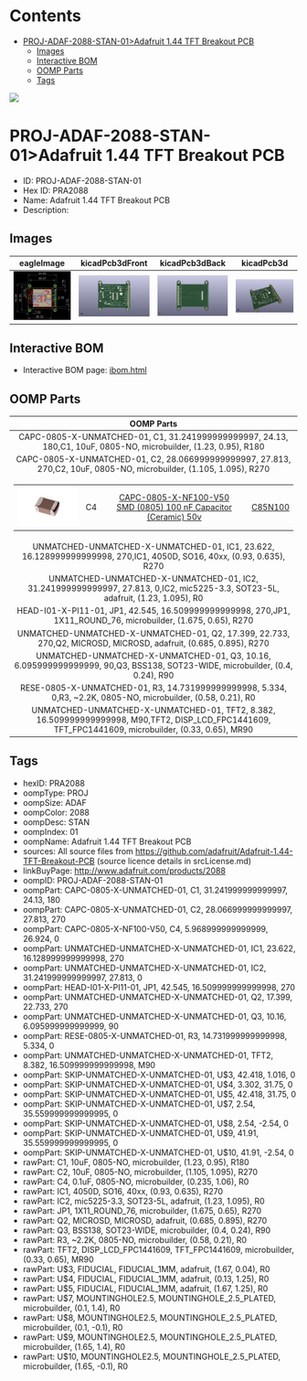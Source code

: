 



Contents
========

* [PROJ-ADAF-2088-STAN-01>Adafruit 1.44 TFT Breakout PCB](#proj-adaf-2088-stan-01adafruit-144-tft-breakout-pcb)
	* [Images](#images)
	* [Interactive BOM](#interactive-bom)
	* [OOMP Parts](#oomp-parts)
	* [Tags](#tags)
  
![][im]
# PROJ-ADAF-2088-STAN-01>Adafruit 1.44 TFT Breakout PCB

- ID: PROJ-ADAF-2088-STAN-01
- Hex ID: PRA2088
- Name: Adafruit 1.44 TFT Breakout PCB
- Description: 

## Images
  
  

|eagleImage|kicadPcb3dFront|kicadPcb3dBack|kicadPcb3d|
| :---: | :---: | :---: | :---: |
|[![eagleImage](eagleImage_140.png)](eagleImage_600.png)|[![kicadPcb3dFront](kicadPcb3dFront_140.png)](kicadPcb3dFront_600.png)|[![kicadPcb3dBack](kicadPcb3dBack_140.png)](kicadPcb3dBack_600.png)|[![kicadPcb3d](kicadPcb3d_140.png)](kicadPcb3d_600.png)|

## Interactive BOM

- Interactive BOM page: [ibom.html](kicad/bom/ibom.html)

## OOMP Parts
  

|OOMP Parts|
| :---: |
|CAPC-0805-X-UNMATCHED-01, C1, 31.241999999999997, 24.13, 180,C1, 10uF, 0805-NO, microbuilder, (1.23, 0.95), R180|
|CAPC-0805-X-UNMATCHED-01, C2, 28.066999999999997, 27.813, 270,C2, 10uF, 0805-NO, microbuilder, (1.105, 1.095), R270|
|<table><tr><td>![CAPC-0805-X-NF100-V50](https://raw.githubusercontent.com/oomlout/oomlout_OOMP_parts/main/CAPC-0805-X-NF100-V50/image_140.jpg)</td><td> C4</td><td>[CAPC-0805-X-NF100-V50<br>SMD (0805) 100 nF Capacitor (Ceramic) 50v](https://github.com/oomlout/oomlout_OOMP_parts/tree/main/CAPC-0805-X-NF100-V50/)</td><td>[C85N100](https://github.com/oomlout/oomlout_OOMP_parts/tree/main/CAPC-0805-X-NF100-V50/)</td></tr></table>|
|UNMATCHED-UNMATCHED-X-UNMATCHED-01, IC1, 23.622, 16.128999999999998, 270,IC1, 4050D, SO16, 40xx, (0.93, 0.635), R270|
|UNMATCHED-UNMATCHED-X-UNMATCHED-01, IC2, 31.241999999999997, 27.813, 0,IC2, mic5225-3.3, SOT23-5L, adafruit, (1.23, 1.095), R0|
|HEAD-I01-X-PI11-01, JP1, 42.545, 16.509999999999998, 270,JP1, 1X11_ROUND_76, microbuilder, (1.675, 0.65), R270|
|UNMATCHED-UNMATCHED-X-UNMATCHED-01, Q2, 17.399, 22.733, 270,Q2, MICROSD, MICROSD, adafruit, (0.685, 0.895), R270|
|UNMATCHED-UNMATCHED-X-UNMATCHED-01, Q3, 10.16, 6.095999999999999, 90,Q3, BSS138, SOT23-WIDE, microbuilder, (0.4, 0.24), R90|
|RESE-0805-X-UNMATCHED-01, R3, 14.731999999999998, 5.334, 0,R3, ~2.2K, 0805-NO, microbuilder, (0.58, 0.21), R0|
|UNMATCHED-UNMATCHED-X-UNMATCHED-01, TFT2, 8.382, 16.509999999999998, M90,TFT2, DISP_LCD_FPC1441609, TFT_FPC1441609, microbuilder, (0.33, 0.65), MR90|

## Tags

- hexID: PRA2088
- oompType: PROJ
- oompSize: ADAF
- oompColor: 2088
- oompDesc: STAN
- oompIndex: 01
- oompName: Adafruit 1.44 TFT Breakout PCB
- sources: All source files from https://github.com/adafruit/Adafruit-1.44-TFT-Breakout-PCB (source licence details in srcLicense.md)
- linkBuyPage: http://www.adafruit.com/products/2088
- oompID: PROJ-ADAF-2088-STAN-01
- oompPart: CAPC-0805-X-UNMATCHED-01, C1, 31.241999999999997, 24.13, 180
- oompPart: CAPC-0805-X-UNMATCHED-01, C2, 28.066999999999997, 27.813, 270
- oompPart: CAPC-0805-X-NF100-V50, C4, 5.968999999999999, 26.924, 0
- oompPart: UNMATCHED-UNMATCHED-X-UNMATCHED-01, IC1, 23.622, 16.128999999999998, 270
- oompPart: UNMATCHED-UNMATCHED-X-UNMATCHED-01, IC2, 31.241999999999997, 27.813, 0
- oompPart: HEAD-I01-X-PI11-01, JP1, 42.545, 16.509999999999998, 270
- oompPart: UNMATCHED-UNMATCHED-X-UNMATCHED-01, Q2, 17.399, 22.733, 270
- oompPart: UNMATCHED-UNMATCHED-X-UNMATCHED-01, Q3, 10.16, 6.095999999999999, 90
- oompPart: RESE-0805-X-UNMATCHED-01, R3, 14.731999999999998, 5.334, 0
- oompPart: UNMATCHED-UNMATCHED-X-UNMATCHED-01, TFT2, 8.382, 16.509999999999998, M90
- oompPart: SKIP-UNMATCHED-X-UNMATCHED-01, U$3, 42.418, 1.016, 0
- oompPart: SKIP-UNMATCHED-X-UNMATCHED-01, U$4, 3.302, 31.75, 0
- oompPart: SKIP-UNMATCHED-X-UNMATCHED-01, U$5, 42.418, 31.75, 0
- oompPart: SKIP-UNMATCHED-X-UNMATCHED-01, U$7, 2.54, 35.559999999999995, 0
- oompPart: SKIP-UNMATCHED-X-UNMATCHED-01, U$8, 2.54, -2.54, 0
- oompPart: SKIP-UNMATCHED-X-UNMATCHED-01, U$9, 41.91, 35.559999999999995, 0
- oompPart: SKIP-UNMATCHED-X-UNMATCHED-01, U$10, 41.91, -2.54, 0
- rawPart: C1, 10uF, 0805-NO, microbuilder, (1.23, 0.95), R180
- rawPart: C2, 10uF, 0805-NO, microbuilder, (1.105, 1.095), R270
- rawPart: C4, 0.1uF, 0805-NO, microbuilder, (0.235, 1.06), R0
- rawPart: IC1, 4050D, SO16, 40xx, (0.93, 0.635), R270
- rawPart: IC2, mic5225-3.3, SOT23-5L, adafruit, (1.23, 1.095), R0
- rawPart: JP1, 1X11_ROUND_76, microbuilder, (1.675, 0.65), R270
- rawPart: Q2, MICROSD, MICROSD, adafruit, (0.685, 0.895), R270
- rawPart: Q3, BSS138, SOT23-WIDE, microbuilder, (0.4, 0.24), R90
- rawPart: R3, ~2.2K, 0805-NO, microbuilder, (0.58, 0.21), R0
- rawPart: TFT2, DISP_LCD_FPC1441609, TFT_FPC1441609, microbuilder, (0.33, 0.65), MR90
- rawPart: U$3, FIDUCIAL, FIDUCIAL_1MM, adafruit, (1.67, 0.04), R0
- rawPart: U$4, FIDUCIAL, FIDUCIAL_1MM, adafruit, (0.13, 1.25), R0
- rawPart: U$5, FIDUCIAL, FIDUCIAL_1MM, adafruit, (1.67, 1.25), R0
- rawPart: U$7, MOUNTINGHOLE2.5, MOUNTINGHOLE_2.5_PLATED, microbuilder, (0.1, 1.4), R0
- rawPart: U$8, MOUNTINGHOLE2.5, MOUNTINGHOLE_2.5_PLATED, microbuilder, (0.1, -0.1), R0
- rawPart: U$9, MOUNTINGHOLE2.5, MOUNTINGHOLE_2.5_PLATED, microbuilder, (1.65, 1.4), R0
- rawPart: U$10, MOUNTINGHOLE2.5, MOUNTINGHOLE_2.5_PLATED, microbuilder, (1.65, -0.1), R0



[im]: kicadPcb3d_450.png
